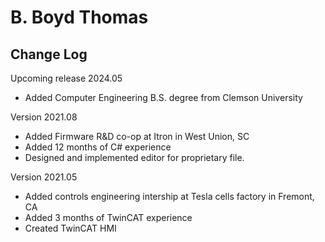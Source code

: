 # B. Boyd Thomas

## Change Log

Upcoming release 2024.05
- Added Computer Engineering B.S. degree from Clemson University

Version 2021.08
- Added Firmware R&D co-op at Itron in West Union, SC
- Added 12 months of C# experience
- Designed and implemented editor for proprietary file.

Version 2021.05
- Added controls engineering intership at Tesla cells factory in Fremont, CA
- Added 3 months of TwinCAT experience
- Created TwinCAT HMI

